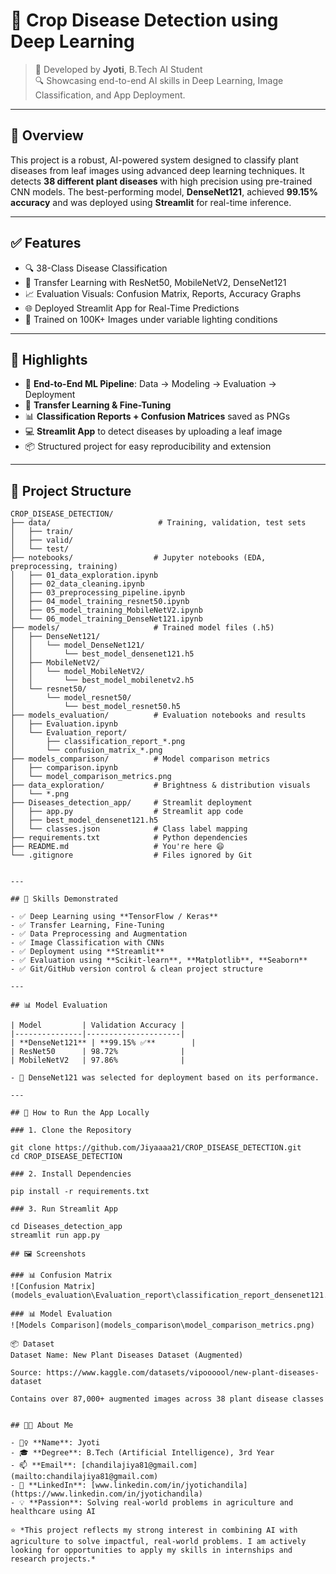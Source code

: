 # 🌾 Crop Disease Detection using Deep Learning

> 📌 Developed by **Jyoti**, B.Tech AI Student  
> 🔍 Showcasing end-to-end AI skills in Deep Learning, Image Classification, and App Deployment.

---

## 📌 Overview

This project is a robust, AI-powered system designed to classify plant diseases from leaf images using advanced deep learning techniques. It detects **38 different plant diseases** with high precision using pre-trained CNN models. The best-performing model, **DenseNet121**, achieved **99.15% accuracy** and was deployed using **Streamlit** for real-time inference.

---

## ✅ Features

- 🔍 38-Class Disease Classification  
- 🤖 Transfer Learning with ResNet50, MobileNetV2, DenseNet121  
- 📈 Evaluation Visuals: Confusion Matrix, Reports, Accuracy Graphs  
- 🌐 Deployed Streamlit App for Real-Time Predictions  
- 🧠 Trained on 100K+ Images under variable lighting conditions

---

## 🎯 Highlights

- 🔬 **End-to-End ML Pipeline**: Data → Modeling → Evaluation → Deployment  
- 🧪 **Transfer Learning & Fine-Tuning**  
- 📊 **Classification Reports + Confusion Matrices** saved as PNGs  
- 💻 **Streamlit App** to detect diseases by uploading a leaf image  
- 📦 Structured project for easy reproducibility and extension

---

## 📁 Project Structure

```text
CROP_DISEASE_DETECTION/
├── data/                        # Training, validation, test sets
│   ├── train/
│   ├── valid/
│   └── test/
├── notebooks/                  # Jupyter notebooks (EDA, preprocessing, training)
│   ├── 01_data_exploration.ipynb
│   ├── 02_data_cleaning.ipynb
│   ├── 03_preprocessing_pipeline.ipynb
│   ├── 04_model_training_resnet50.ipynb
│   ├── 05_model_training_MobileNetV2.ipynb
│   └── 06_model_training_DenseNet121.ipynb
├── models/                     # Trained model files (.h5)
│   ├── DenseNet121/
│   │   └── model_DenseNet121/
│   │       └── best_model_densenet121.h5
│   ├── MobileNetV2/
│   │   └── model_MobileNetV2/
│   │       └── best_model_mobilenetv2.h5
│   └── resnet50/
│       └── model_resnet50/
│           └── best_model_resnet50.h5
├── models_evaluation/          # Evaluation notebooks and results
│   ├── Evaluation.ipynb
│   └── Evaluation_report/
│       ├── classification_report_*.png
│       └── confusion_matrix_*.png
├── models_comparison/          # Model comparison metrics
│   ├── comparison.ipynb
│   └── model_comparison_metrics.png
├── data_exploration/           # Brightness & distribution visuals
│   └── *.png
├── Diseases_detection_app/     # Streamlit deployment
│   ├── app.py                  # Streamlit app code
│   ├── best_model_densenet121.h5
│   └── classes.json            # Class label mapping
├── requirements.txt            # Python dependencies
├── README.md                   # You're here 😄
└── .gitignore                  # Files ignored by Git


---

## 🧠 Skills Demonstrated

- ✅ Deep Learning using **TensorFlow / Keras**
- ✅ Transfer Learning, Fine-Tuning
- ✅ Data Preprocessing and Augmentation
- ✅ Image Classification with CNNs
- ✅ Deployment using **Streamlit**
- ✅ Evaluation using **Scikit-learn**, **Matplotlib**, **Seaborn**
- ✅ Git/GitHub version control & clean project structure

---

## 📊 Model Evaluation

| Model         | Validation Accuracy |
|---------------|---------------------|
| **DenseNet121** | **99.15% ✅**        |
| ResNet50      | 98.72%              |
| MobileNetV2   | 97.86%              |

- 📌 DenseNet121 was selected for deployment based on its performance.

---

## 🚀 How to Run the App Locally

### 1. Clone the Repository

git clone https://github.com/Jiyaaaa21/CROP_DISEASE_DETECTION.git
cd CROP_DISEASE_DETECTION

### 2. Install Dependencies

pip install -r requirements.txt

### 3. Run Streamlit App

cd Diseases_detection_app
streamlit run app.py

## 🖼️ Screenshots

### 📊 Confusion Matrix
![Confusion Matrix](models_evaluation\Evaluation_report\classification_report_densenet121.png)

### 📊 Model Evaluation
![Models Comparison](models_comparison\model_comparison_metrics.png)

📦 Dataset
Dataset Name: New Plant Diseases Dataset (Augmented)

Source: https://www.kaggle.com/datasets/vipoooool/new-plant-diseases-dataset

Contains over 87,000+ augmented images across 38 plant disease classes


## 👩‍💻 About Me

- 🙋‍♀️ **Name**: Jyoti  
- 🎓 **Degree**: B.Tech (Artificial Intelligence), 3rd Year  
- 📫 **Email**: [chandilajiya81@gmail.com](mailto:chandilajiya81@gmail.com)  
- 🔗 **LinkedIn**: [www.linkedin.com/in/jyotichandila](https://www.linkedin.com/in/jyotichandila)  
- 💡 **Passion**: Solving real-world problems in agriculture and healthcare using AI  

⭐ *This project reflects my strong interest in combining AI with agriculture to solve impactful, real-world problems. I am actively looking for opportunities to apply my skills in internships and research projects.*



 